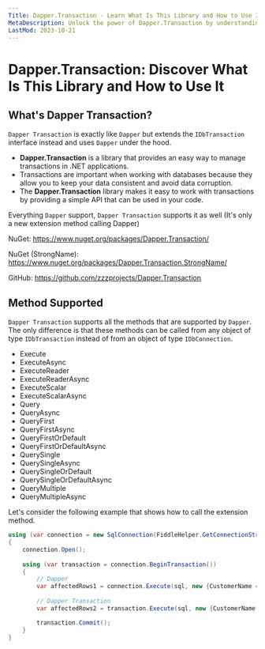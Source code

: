 ```yaml
---
Title: Dapper.Transaction - Learn What Is This Library and How to Use It
MetaDescription: Unlock the power of Dapper.Transaction by understanding the basics and more advanced topics of this third-party library. Learn what Dapper.Transaction is, how it works, and all the documentation you need to get started.
LastMod: 2023-10-21
---
```


# Dapper.Transaction: Discover What Is This Library and How to Use It

## What's Dapper Transaction?

`Dapper Transaction` is exactly like `Dapper` but extends the `IDbTransaction` interface instead and uses `Dapper` under the hood.

 - **Dapper.Transaction** is a library that provides an easy way to manage transactions in .NET applications. 
 - Transactions are important when working with databases because they allow you to keep your data consistent and avoid data corruption. 
 - The **Dapper.Transaction** library makes it easy to work with transactions by providing a simple API that can be used in your code.


Everything `Dapper` support, `Dapper Transaction` supports it as well (It's only a new extension method calling Dapper)

NuGet: https://www.nuget.org/packages/Dapper.Transaction/

NuGet (StrongName): https://www.nuget.org/packages/Dapper.Transaction.StrongName/

GitHub: https://github.com/zzzprojects/Dapper.Transaction

## Method Supported

`Dapper Transaction` supports all the methods that are supported by `Dapper`. The only difference is that these methods can be called from any object of type `IDbTransaction` instead of from an object of type `IDbConnection`.

- Execute
- ExecuteAsync
- ExecuteReader
- ExecuteReaderAsync
- ExecuteScalar
- ExecuteScalarAsync
- Query
- QueryAsync
- QueryFirst
- QueryFirstAsync
- QueryFirstOrDefault
- QueryFirstOrDefaultAsync
- QuerySingle
- QuerySingleAsync
- QuerySingleOrDefault
- QuerySingleOrDefaultAsync
- QueryMultiple
- QueryMultipleAsync

Let's consider the following example that shows how to call the extension method.

```csharp
using (var connection = new SqlConnection(FiddleHelper.GetConnectionStringSqlServerW3Schools()))
{
	connection.Open();
	
	using (var transaction = connection.BeginTransaction())
	{
		// Dapper
		var affectedRows1 = connection.Execute(sql, new {CustomerName = "Mark"}, transaction: transaction);
		
		// Dapper Transaction
		var affectedRows2 = transaction.Execute(sql, new {CustomerName = "Mark"});

		transaction.Commit();
	}
}
```
